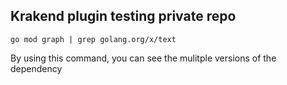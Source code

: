 ## Krakend plugin testing private repo

```
go mod graph | grep golang.org/x/text
```

By using this command, you can see the mulitple versions of the dependency
